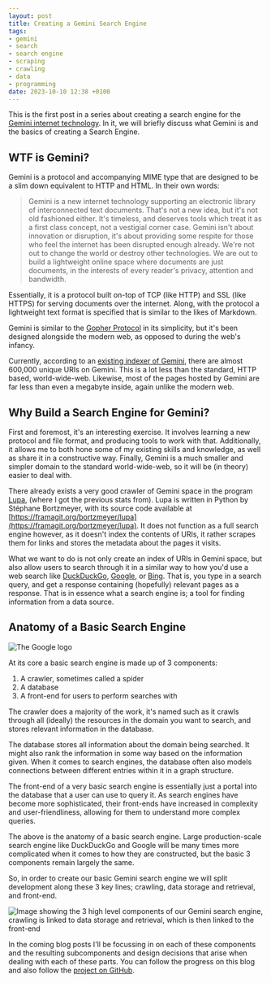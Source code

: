 ```yaml
---
layout: post
title: Creating a Gemini Search Engine
tags:
- gemini
- search
- search engine
- scraping
- crawling
- data
- programming
date: 2023-10-10 12:38 +0100
---
```

This is the first post in a series about creating a search engine for the
[Gemini internet technology](https://geminiprotocol.net/). In it, we will
briefly discuss what Gemini is and the basics of creating a Search Engine.

## WTF is Gemini?

Gemini is a protocol and accompanying MIME type that are designed to be a slim
down equivalent to HTTP and HTML. In their own words:

> Gemini is a new internet technology supporting an electronic library of
> interconnected text documents. That's not a new idea, but it's not old
> fashioned either. It's timeless, and deserves tools which treat it as a first
> class concept, not a vestigial corner case. Gemini isn't about innovation or
> disruption, it's about providing some respite for those who feel the internet
> has been disrupted enough already. We're not out to change the world or
> destroy other technologies. We are out to build a lightweight online space
> where documents are just documents, in the interests of every reader's
> privacy, attention and bandwidth.

Essentially, it is a protocol built on-top of TCP (like HTTP) and SSL (like
HTTPS) for serving documents over the internet. Along, with the protocol a
lightweight text format is specified that is similar to the likes of Markdown.

Gemini is similar to the [Gopher
Protocol](https://en.wikipedia.org/wiki/Gopher_(protocol)) in its simplicity,
but it's been designed alongside the modern web, as opposed to during the web's
infancy.

Currently, according to an
[existing indexer of Gemini](https://portal.mozz.us/gemini/gemini.bortzmeyer.org/software/lupa/stats.gmi),
there are almost 600,000 unique URIs on Gemini. This is a lot less than the
standard, HTTP based, world-wide-web. Likewise, most of the pages hosted by
Gemini are far less than even a megabyte inside, again unlike the modern web.

## Why Build a Search Engine for Gemini?

First and foremost, it's an interesting exercise. It involves learning a new
protocol and file format, and producing tools to work with that. Additionally,
it allows me to both hone some of my existing skills and knowledge, as well as
share it in a constructive way. Finally, Gemini is a much smaller and simpler
domain to the standard world-wide-web, so it will be (in theory) easier to deal
with.

There already exists a very good crawler of Gemini space in the program
[Lupa](https://portal.mozz.us/gemini/gemini.bortzmeyer.org/software/lupa/),
(where I got the previous stats from). Lupa is written in Python by Stéphane
Bortzmeyer, with its source code available at
[https://framagit.org/bortzmeyer/lupa](https://framagit.org/bortzmeyer/lupa).
It does not function as a full search engine however, as it doesn't index the
contents of URIs, it rather scrapes them for links and stores the metadata
about the pages it visits.

What we want to do is not only create an index of URIs in Gemini space, but
also allow users to search through it in a similar way to how you'd use a web
search like [DuckDuckGo](https://duckduckgo.com/),
[Google](https://www.google.com/), or [Bing](https://www.bing.com/). That is,
you type in a search query, and get a response containing (hopefully) relevant
pages as a response. That is in essence what a search engine is; a tool for
finding information from a data source.

## Anatomy of a Basic Search Engine

<img 
    title='Google is the most widely used search engine in the world.'
    alt='The Google logo'
    src='{{ "assets/gemini-search/Google_2015_logo.svg" | absolute_url }}'
    class='blog-image'
/>

At its core a basic search engine is made up of 3 components:

1. A crawler, sometimes called a spider
2. A database
3. A front-end for users to perform searches with

The crawler does a majority of the work, it's named such as it crawls through
all (ideally) the resources in the domain you want to search, and stores
relevant information in the database.

The database stores all information about the domain being searched. It might
also rank the information in some way based on the information given. When it
comes to search engines, the database often also models connections between
different entries within it in a graph structure.

The front-end of a very basic search engine is essentially just a portal into
the database that a user can use to query it. As search engines have become
more sophisticated, their front-ends have increased in complexity and
user-friendliness, allowing for them to understand more complex queries.

The above is the anatomy of a basic search engine. Large production-scale
search engine like DuckDuckGo and Google will be many times more complicated
when it comes to how they are constructed, but the basic 3 components remain
largely the same.

So, in order to create our basic Gemini search engine we will split development
along these 3 key lines; crawling, data storage and retrieval, and front-end.

<img 
    title='The 3 high level components of our Gemini search engine'
    alt='Image showing the 3 high level components of our Gemini search engine,
    crawling is linked to data storage and retrieval, which is then linked to
    the front-end'
    src='{{ "assets/gemini-search/high-level-1.svg" | absolute_url }}'
    class='blog-image'
/>

In the coming blog posts I'll be focussing in on each of these components and
the resulting subcomponents and design decisions that arise when dealing with
each of these parts. You can follow the progress on this blog and also follow
the [project on GitHub](https://github.com/LyndonArmitage/WhichFire).
